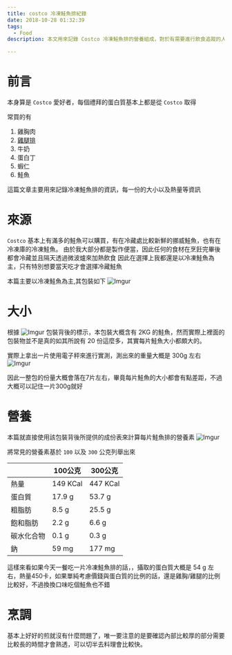 ```yaml
---
title: costco 冷凍鮭魚排紀錄
date: 2018-10-28 01:32:39
tags:
  - Food
description: 本文用來記錄 Costco 冷凍鮭魚排的營養組成，對於有需要進行飲食追蹤的人能夠提供一個基本的概念到底每一餐吃進去的營養成分分別多少

---
```


# 前言
本身算是 `Costco` 愛好者，每個禮拜的蛋白質基本上都是從 `Costco` 取得

常買的有
1. 雞胸肉
2. [雞腿排](https://hwchiu.com/costco-chicken.html)
3. 牛奶
4. 蛋白丁
5. 蝦仁
6. 鮭魚


這篇文章主要用來記錄冷凍鮭魚排的資訊，每一份的大小以及熱量等資訊

# 來源
`Costco` 基本上有滿多的鮭魚可以購買，有在冷藏處比較新鮮的挪威鮭魚，也有在冷凍庫的冷凍鮭魚。
由於我大部分都是製作便當，因此任何的食材在烹飪完畢後都會冷藏並且隔天透過微波爐來加熱飲食
因此在選擇上我都還是以冷凍鮭魚為主，只有特別想要當天吃才會選擇冷藏鮭魚

本篇主要以冷凍鮭魚為主,其包裝如下
![Imgur](https://i.imgur.com/uxhu09H.jpg)

# 大小
根據 ![Imgur](https://i.imgur.com/nH69ZxP.jpg) 包裝背後的標示，本包裝大概含有 2KG 的鮭魚，然而實際上裡面的包裝物並不是真的如其所說有 20 份這麼多，其實每片鮭魚大小都頗大的。

實際上拿出一片使用電子秤來進行實測，測出來的重量大概是 300g 左右
![Imgur](https://i.imgur.com/HtZaLIs.jpg)

因此一整包的份量大概會落在7片左右，畢竟每片鮭魚的大小都會有點差距，不過大概可以記住一片300g就好

# 營養
本篇就直接使用該包裝背後所提供的成份表來計算每片鮭魚排的營養素
![Imgur](https://i.imgur.com/nH69ZxP.jpg)

將常見的營養素基於 `100` 以及 `300` 公克列舉出來


|  | 100公克 | 300公克 |
| -------- | -------- | -------- |
| 熱量      | 149  KCal   |    447 KCal     |
| 蛋白質      | 17.9 g   |    53.7 g     |
| 粗脂肪      | 8.5   g  |    25.5 g     |
| 飽和脂肪      | 2.2  g   |    6.6 g    |
| 碳水化合物      | 0.1 g    |    0.3  g   |
| 鈉| 59 mg     |    177 mg     |

這樣來看如果今天一餐吃一片冷凍鮭魚排的話，，攝取的蛋白質大概是 54 g 左右，熱量450卡，如果單純考慮價錢與蛋白質的比例的話，還是雞胸/雞腿的比例比較好，不過換換口味吃個鮭魚也不錯

# 烹調
基本上好好的煎就沒有什麼問題了，唯一要注意的是要確認內部比較厚的部分需要比較長的時間才會熟透，可以切半去料理會比較快。
